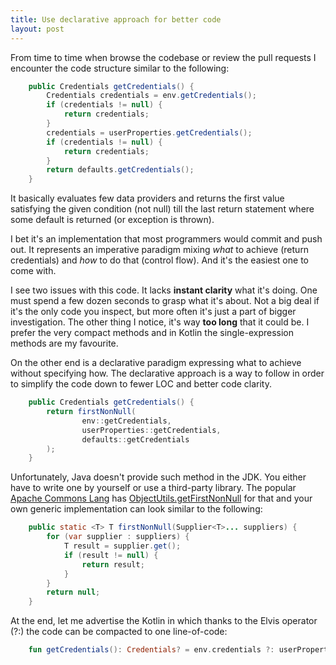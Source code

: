 ```yaml
---
title: Use declarative approach for better code
layout: post
---
```

From time to time when browse the codebase or review the pull requests I encounter the code
structure similar to the following:
```java
    public Credentials getCredentials() {
        Credentials credentials = env.getCredentials();
        if (credentials != null) {
            return credentials;
        }
        credentials = userProperties.getCredentials();
        if (credentials != null) {
            return credentials;
        }
        return defaults.getCredentials();
    }
```
It basically evaluates few data providers and returns the first value satisfying the given condition
(not null) till the last return statement where some default is returned (or exception is thrown).

I bet it's an implementation that most programmers would commit and push out. It represents
an imperative paradigm mixing _what_ to achieve (return credentials) and _how_ to do that (control flow).
And it's the easiest one to come with.

I see two issues with this code.
It lacks **instant clarity** what it's doing. One must spend a few dozen seconds to grasp what it's about.
Not a big deal if it's the only code you inspect, but more often it's just a part of bigger investigation.
The other thing I notice, it's way **too long** that it could be. I prefer the very compact methods and in Kotlin the
single-expression methods are my favourite.

On the other end is a declarative paradigm expressing what to achieve without specifying how.
The declarative approach is a way to follow in order to simplify the code down to fewer LOC and
better code clarity.

```java
    public Credentials getCredentials() {
        return firstNonNull(
                env::getCredentials,
                userProperties::getCredentials,
                defaults::getCredentials
        );
    }
```
Unfortunately, Java doesn't provide such method in the JDK. You either have to write one by yourself or use a third-party library.
The popular [Apache Commons Lang](https://commons.apache.org/proper/commons-lang/) has
[ObjectUtils.getFirstNonNull](https://commons.apache.org/proper/commons-lang/apidocs/org/apache/commons/lang3/ObjectUtils.html#getFirstNonNull-java.util.function.Supplier...-)
for that and your own generic implementation can look similar to the following:
```java
    public static <T> T firstNonNull(Supplier<T>... suppliers) {
        for (var supplier : suppliers) {
            T result = supplier.get();
            if (result != null) {
                return result;
            }
        }
        return null;
    }
```
At the end, let me advertise the Kotlin in which thanks to the Elvis operator (?:) the code can
be compacted to one line-of-code:
```kotlin
    fun getCredentials(): Credentials? = env.credentials ?: userProperties.credentials ?: defaults.credentials
```